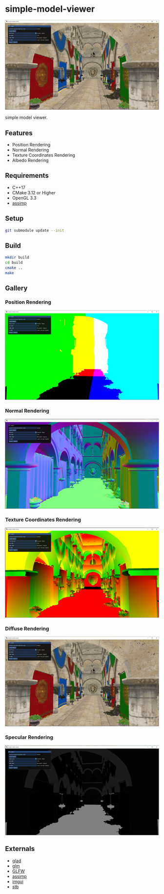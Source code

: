 # simple-model-viewer

![](./img/diffuse.jpg)

simple model viewer.

## Features

* Position Rendering
* Normal Rendering
* Texture Coordinates Rendering
* Albedo Rendering

## Requirements

* C++17
* CMake 3.12 or Higher
* OpenGL 3.3
* [assimp](https://github.com/assimp/assimp)

## Setup

```bash
git submodule update --init
```

## Build

```bash
mkdir build
cd build
cmake ..
make
```

## Gallery

### Position Rendering

![](./img/position.jpg)

### Normal Rendering

![](./img/normal.jpg)

### Texture Coordinates Rendering

![](./img/texcoords.jpg)

### Diffuse Rendering

![](./img/diffuse.jpg)

### Specular Rendering

![](./img/specular.jpg)

## Externals

* [glad](https://github.com/Dav1dde/glad)
* [glm](https://github.com/g-truc/glm)
* [GLFW](https://github.com/glfw/glfw)
* [assimp](https://github.com/assimp/assimp)
* [imgui](https://github.com/ocornut/imgui)
* [stb](https://github.com/nothings/stb)